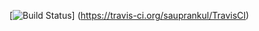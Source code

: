 [![Build Status](https://travis-ci.org/sauprankul/TravisCI.svg?branch=master)]
(https://travis-ci.org/sauprankul/TravisCI)
